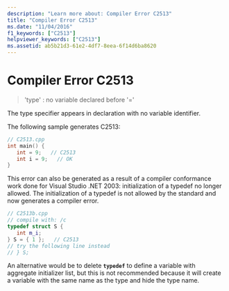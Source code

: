 ```yaml
---
description: "Learn more about: Compiler Error C2513"
title: "Compiler Error C2513"
ms.date: "11/04/2016"
f1_keywords: ["C2513"]
helpviewer_keywords: ["C2513"]
ms.assetid: ab5b21d3-61e2-4df7-8eea-6f14d6ba8620
---
```

# Compiler Error C2513

> 'type' : no variable declared before '='

The type specifier appears in declaration with no variable identifier.

The following sample generates C2513:

```cpp
// C2513.cpp
int main() {
   int = 9;   // C2513
   int i = 9;   // OK
}
```

This error can also be generated as a result of a compiler conformance work done for Visual Studio .NET 2003: initialization of a typedef no longer allowed. The initialization of a typedef is not allowed by the standard and now generates a compiler error.

```cpp
// C2513b.cpp
// compile with: /c
typedef struct S {
   int m_i;
} S = { 1 };   // C2513
// try the following line instead
// } S;
```

An alternative would be to delete **`typedef`** to define a variable with aggregate initializer list, but this is not recommended because it will create a variable with the same name as the type and hide the type name.
